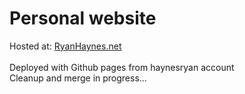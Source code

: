 # Personal website
Hosted at: [RyanHaynes.net](ryanhaynes.net)\
\
Deployed with Github pages from haynesryan account\
Cleanup and merge in progress...